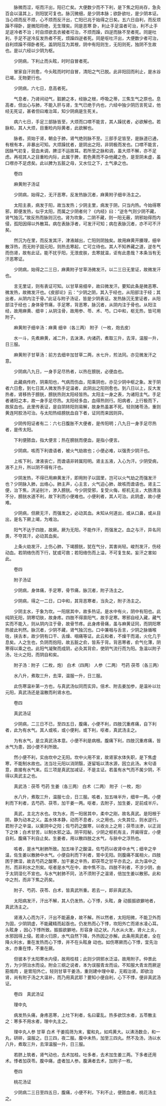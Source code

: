 <!-- { "loadSidebar": true } -->
　　脉微而涩，呕而汗出，阳已亡矣。大便数少而不下利，是下焦之阳尚存，急灸百会以温其上，则阳犹可复也。脉沉微细，是少阴本脉；欲卧欲吐，是少阴本证。当心烦而反不烦，心不烦而反汗出，亡阳已兆于始得之日矣。五六日自利，而反烦躁不得卧，是微阳将绝，无生理矣。同是恶寒 卧，利止手足温者可治，利不止手足逆冷者不治；时自烦欲去衣被者可治，不烦而躁，四逆而脉不至者死。同是吐利，手足不逆冷反发热者不死，烦躁四逆者死。同是呕吐汗出，大便数少者可治，自利烦躁不得卧者死。盖阴阳互为其根，阴中有阳则生，无阳则死，独阴不生故也。是以六经以少阴为枢。

　　少阴病，下利止而头眩，时时自冒者死。

　　冒家自汗则愈，今头眩而时时自冒，清阳之气已脱。此非阳回而利止，是水谷已竭，无物更行也。

　　少阴病，六七日，息高者死。

　　气息者，乃肾间动气，脏腑之本，经脉之根，呼吸之蒂，三焦生气之原也。息高者，但出心与肺，不能入肝与肾，生气已绝于内也，六经中独少阴历言死证，他经无死证，甚者但曰难治耳，知少阴病是生死关。

　　病六七日，手足三部脉皆至，大烦而口噤不能言，其人躁扰者，必欲解也。若脉和，其人大烦，目重睑内际黄者，此欲解也。

　　脉者。资始于肾，朝会于肺，肾气绝则脉不至。三部手足皆至，是脉道已通，有根有本，非暴出可知。大烦躁扰者，是阴出之阳，非阴极而发也。口噤不能言，因脉气初复，营血未调，脾涩不运故耳。若所至之脉和调，虽大烦不解，亦不足虑。再视其人之目重睑内际，此属于脾，若色黄而不杂他藏之色，是至阴未虚，虽口噤亦不足虑矣。此以脾为五脏之母，又水位之下，土气承之也。

　　卷四

　　麻黄附子汤证

　　少阴病，始得之，无汗恶寒，反发热脉沉者，麻黄附子细辛汤主之。

　　太阳主表，病发于阳，故当发热；少阴主里，病发于阴，只当内热。今始得寒邪，即便发热，似乎太阳，而属之少阴者何？《内经》曰：“逆冬气则少阴不藏，肾气独沉。”故反热而脉则沉也。肾为坎象，二阴不藏，则一阳无蔽，阴邪始得而内侵，孤阳因得以外散耳。病在表脉浮者，可发汗可知；病在表脉沉者，亦不可不汗矣。

　　然沉为在里，而反发其汗，津液越出，亡阳则阴独矣。故用麻黄开腠理，细辛散浮热，而无附子固元阳，则热去寒起，亡可立待也。其人不知养藏之道，逆冬气而伤肾，故有此证。能不扰乎阳，无泄皮肤，去寒就温，讵有此患哉？本条当有无汗恶寒证。

　　少阴病，始得之二三日，麻黄附子甘草汤微发汗。以二三日无里证，故微发汗也。

　　言无里证，则有表证可知。以甘草易细辛，故曰微发汗。要知此条是微恶寒、微发热，故微发汗也。《皮部论》云：“少阴之阴，其入于经也，从阳部注于经；其出者，从阴内注于骨。”此证与附子汤证，皆是少阴表证。发热脉沉无里证者，从阳部注于经也；身体骨节痛，手足寒，背恶寒，脉沉者，从阴内注于骨也。从阳注经，故用麻黄、细辛；从阴注骨，故用参、苓、术、芍。口中和，枢无热，皆可用附子。

　　麻黄附子细辛汤：麻黄 细辛（各三两） 附子（一枚，炮去皮）

　　水一斗，先煮麻黄，减二升，去沫沸，内诸药，煮取三升，去滓，温服一升，日三服。

　　麻黄附子甘草汤：前方去细辛加甘草二两，水七升，煎法同。亦见微发汗之意。

　　少阴病八九日，一身手足尽热者，以热在膀胱，必便血也。

　　此藏病传府，阴乘阳也，气病而伤血，阳乘阴也，亦见少阴中枢之象。发于阴者六日愈，到七日其人微发热手足温者，此阴出之阳则愈也。到八日以上，反大发热者，肾移热于膀胱，膀胱热则太阳经皆热。太阳主一身之表，为诸阳主气。手足者诸阳之本，故一身手足尽热。太阳经多血，血得热则行。阳病者，上行极而下，故尿血也。此里传表证，是自阴转阳则易解，故身热虽甚不死。轻则猪苓汤，重则黄连阿胶汤可治。与太阳热结膀胱血自下者，证同而来因则异。

　　少阴传阳证者有二：六七日腹胀不大便者，是传阳明；八九日一身手足尽热者，是传太阳。

　　下利便脓血，指大便言；热在膀胱而便血，是指小便言。

　　少阴病，咳而下利谵语者，被火气劫故也；小便必难，以强责少阴汗也。

　　上咳下利，津液丧亡，而谵语非转属阳明。肾主五液，入心为汗。少阴受病，液不上升，所以阴不得有汗也。

　　少阴发热，不得已用麻黄发汗，即用附子以固里，岂可以火气劫之而强发汗也？少阴脉入肺，出络心。肺主声，心主言，火气迫心肺，故咳而谵语也。肾主二便，治下焦，济泌别汁，渗入膀胱。今少阴受邪，复受火侮，枢机无主，大肠清浊不分，膀胱水道不利，故下利而小便难也。小便利者，其人可治。此阴虚，故小便难。

　　少阴病，但厥无汗，而强发之，必动其血。未知从何道出，或从口鼻，或从目出，是名下厥上竭，为难治。

　　阳气不达于四肢，故厥。厥为无阳，不能作汗，而强发之。血之与汗，异名同类，不夺其汗，必动其血矣。

　　上条火劫发汗，上伤心肺，下竭膀胱，犹在气分，其害尚轻。峻剂发汗，伤经动血。若阴络伤而下行，犹或可救；若阳络伤而上溢，不可复生矣。妄汗之害如此。

　　卷四

　　附子汤证

　　少阴病，身体痛，手足寒，骨节痛，脉沉者，附子汤主之。

　　少阴病，得之一二日，口中和，其背恶寒者，当灸之，附子汤主之。

　　少阴主水，于象为坎。一阳居其中，故多热证。是水中有火，阴中有阳也。此纯阴无阳，阴寒切肤，故身疼。四肢不得禀阳气，故手足寒。寒邪自经入藏，藏气实而不能入，则从阴内注于骨，故骨节疼。此身疼骨痛，虽与麻黄证同，而阴阳寒热彼此判然。脉沉者，少阴不藏，肾气独沉也。口中兼咽与舌言，少阴之脉循喉咙，挟舌本，故少阴有口干、舌燥、咽痛等证。此云和者，不燥干而渴，火化几于息矣。人之生也，负阴而抱阳，故五脏之俞，皆系于背。背恶寒者，俞气化薄，阴寒得以乘之也。此阳气凝聚而成阴，必灸其背俞，使阴气流行而为阳。急温以附子汤，壮火之阳，而阴自和矣。

　　附子汤：附子（二枚，炮） 白术（四两） 人参（二两） 芍药 茯苓（各三两）

　　水八升，煮取三升，去滓，温服一升，日三服。

　　此伤寒温补第一方也，与真武汤似同而实异。倍术、附去姜加参，是温补以壮元阳，真武汤还是温散而利肾水也。

　　卷四

　　真武汤证

　　少阴病，二三日不已，至四五日，腹痛，小便不利，四肢沉重疼痛，自下利者，此为有水气。其人或咳，或小便利，或下利，呕者，真武汤主之。

　　为有水气，是立真武汤本意。小便不利是病根。腹痛下利，四肢沉重疼痛，皆水气为患，因小便不利所致。

　　然小便不利，实由坎中之无阳。坎中火用不宣，故肾家水体失职，是下焦虚寒，不能制水故也。法当壮元阳以消阴翳，逐留垢以清水源，因立此汤。末句语意，直接有水气来。后三项是真武加减证，不是主证。若虽有水气而不属少阴，不得以真武主之也。

　　真武汤：茯苓 芍药 生姜（各三两） 白术（二两） 附子（一枚，炮）

　　水八升，煮取三升，温服七合，日三服。咳者，加五味半升，细辛一两。小便利而下利者，去芍药、茯苓，加干姜一两。呕者，去附子，加生姜，足前成半斤。

　　真武，主北方水也。坎为水，而一阳居其中，柔中之刚，故名真武。是阳根于阴，静为动本之义。盖水体本静，动而不息者，火之用也。火失其位，则水逆行。君附子之辛温，以奠阴中之阳；佐芍药之酸寒，以收炎上之用；茯苓淡渗，以正润下之体；白术甘苦，以制水邪之溢。阴平阳秘，少阴之枢机有主，开阖得宜，小便自利，腹痛下利自止矣。生姜者，用以散四肢之水气，与肤中之浮热也。

　　咳者，是水气射肺所致。加五味子之酸温，佐芍药以收肾中水气；细辛之辛温，佐生姜以散肺中水气。小便自利而下利者，胃中无阳。则腹痛不属相火，四肢困于脾湿，故去芍药之酸寒，加干姜之辛热，即茯苓之甘平亦去之。此为温中之剂，而非利水之剂矣。呕者是水气在中，故中焦不治。四肢不利者，不涉少阴，由于太阴湿化不宣也。与水气射肺不同，法不须附子之温肾，倍加生姜以散邪。此和中之剂，而非下焦之药矣。

　　附子、芍药、茯苓、白术，皆真武所重。若去一，即非真武汤。

　　太阳病发汗，汗出不解，其人仍发热，心下悸，头眩，身 动振振欲擗地者，真武汤主之。

　　肾液入心而为汗，汗出不能遍身，故不解。所以然者，太阳阳微，不能卫外而为固，少阴阴虚，不能藏精而起亟也。仍发热而心下悸，坎阳外亡而肾水凌心耳。头眩身 ，因心下悸所致。振振欲擗地，形容身 动之状。凡水从火发，肾火上炎，水邪因得上侵。若肾火归原，水气自然下降，外热因之亦解。此条用真武者，全在降火利水，重在发热而心下悸，并不在头眩身 动也。如伤寒厥而心下悸，宜先治水，亦重在悸，不重在厥。

　　但彼本于太阳寒水内侵，故用桂枝；此则少阴邪水泛溢，故用附子。仲景此方，为少阴治水而设。附会三纲之说者，本为误服青龙而设。不知服大青龙而厥逆筋惕肉 ，是胃阳外亡。轻则甘草干姜汤，重则建中理中辈，无暇治肾。即欲治肾，尚有附子汤之大温补，而乃用真武耶？要知小便自利，心下不悸，便非真武汤证。

　　卷四　真武汤证

　　理中丸

　　病发热头痛，身疼恶寒，上吐下利者，名曰霍乱。热多欲饮水者，五苓散主之：寒多不用水者，理中丸主之。

　　理中丸人参 甘草 白术 干姜捣筛为末，蜜和丸，如鸡黄大。以沸汤数合，和一丸，研碎，温服之。日三四，夜二服。腹中未热，加至三四丸。然不及汤，汤以水八升，煮取三升，去滓温服一升，日三服。

　　若脐上筑者，肾气动也，去术加桂。吐多者，去术加生姜三两。下多者还用术。悸者加茯苓。腹中痛，虚者加人参。腹满者去术，加附子一枚。

　　卷四

　　桃花汤证

　　少阴病二三日至四五日，腹痛，小便不利，下利不止，便脓血者，桃花汤主之。

